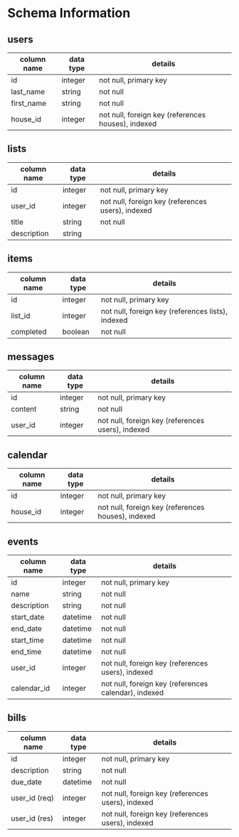 # Schema Information

## users
column name | data type | details
------------|-----------|-----------------------
id          | integer   | not null, primary key
last_name   | string    | not null
first_name  | string    | not null
house_id    | integer   | not null, foreign key (references houses), indexed

## lists
column name | data type | details
------------|-----------|-----------------------
id          | integer   | not null, primary key
user_id     | integer   | not null, foreign key (references users), indexed
title       | string    | not null
description | string    |

## items
column name | data type | details
------------|-----------|-----------------------
id          | integer   | not null, primary key
list_id     | integer   | not null, foreign key (references lists), indexed
completed   | boolean   | not null

## messages
column name | data type | details
------------|-----------|-----------------------
id          | integer   | not null, primary key
content     | string    | not null
user_id     | integer   | not null, foreign key (references users), indexed

## calendar
column name | data type | details
------------|-----------|-----------------------
id          | integer   | not null, primary key
house_id    | integer   | not null, foreign key (references houses), indexed

## events
column name     | data type | details
----------------|-----------|-----------------------
id              | integer   | not null, primary key
name            | string    | not null
description     | string    | not null
start_date      | datetime  | not null
end_date        | datetime  | not null
start_time      | datetime  | not null
end_time        | datetime  | not null
user_id         | integer   | not null, foreign key (references users), indexed
calendar_id     | integer    | not null, foreign key (references calendar), indexed

## bills
column name     | data type | details
----------------|-----------|-----------------------
id              | integer   | not null, primary key
description     | string    | not null
due_date        | datetime  | not null
user_id (req)   | integer    | not null, foreign key (references users), indexed
user_id (res)   | integer    | not null, foreign key (references users), indexed
